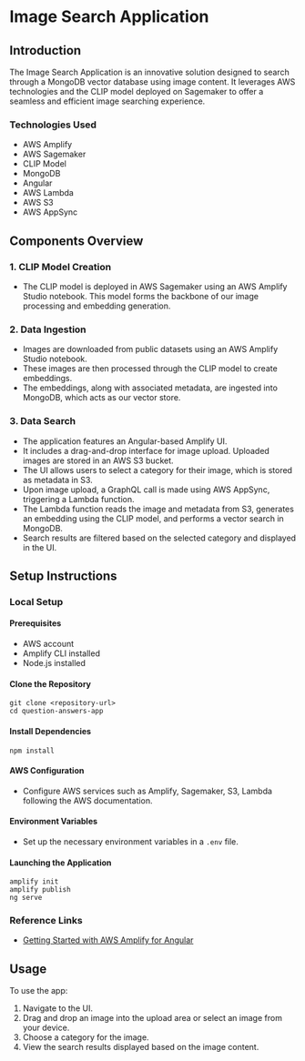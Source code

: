 
# Image Search Application 

## Introduction
The Image Search Application is an innovative solution designed to search through a MongoDB vector database using image content. It leverages AWS technologies and the  CLIP model deployed on Sagemaker to offer a seamless and efficient image searching experience.

### Technologies Used
- AWS Amplify
- AWS Sagemaker
- CLIP Model
- MongoDB
- Angular
- AWS Lambda
- AWS S3
- AWS AppSync


## Components Overview
### 1. CLIP Model Creation
- The CLIP model is deployed in AWS Sagemaker using an AWS Amplify Studio notebook. This model forms the backbone of our image processing and embedding generation.

### 2. Data Ingestion
- Images are downloaded from public datasets using an AWS Amplify Studio notebook.
- These images are then processed through the CLIP model to create embeddings.
- The embeddings, along with associated metadata, are ingested into MongoDB, which acts as our vector store.

### 3. Data Search
- The application features an Angular-based Amplify UI.
- It includes a drag-and-drop interface for image upload. Uploaded images are stored in an AWS S3 bucket.
- The UI allows users to select a category for their image, which is stored as metadata in S3.
- Upon image upload, a GraphQL call is made using AWS AppSync, triggering a Lambda function.
- The Lambda function reads the image and metadata from S3, generates an embedding using the CLIP model, and performs a vector search in MongoDB.
- Search results are filtered based on the selected category and displayed in the UI.

## Setup Instructions
### Local Setup
#### Prerequisites
- AWS account
- Amplify CLI installed
- Node.js installed

#### Clone the Repository
```
git clone <repository-url>
cd question-answers-app
```

#### Install Dependencies
```
npm install
```

#### AWS Configuration
- Configure AWS services such as Amplify, Sagemaker, S3, Lambda following the AWS documentation.

#### Environment Variables
- Set up the necessary environment variables in a `.env` file.

#### Launching the Application
```
amplify init
amplify publish
ng serve
```

### Reference Links
- [Getting Started with AWS Amplify for Angular](https://docs.amplify.aws/angular/start/getting-started/introduction/)

## Usage
To use the app:
1. Navigate to the UI.
2. Drag and drop an image into the upload area or select an image from your device.
3. Choose a category for the image.
4. View the search results displayed based on the image content.


